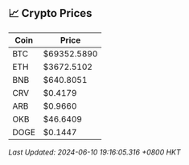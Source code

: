 ## 📈 Crypto Prices

| Coin | Price |
| ---- | ----- |
| BTC | $69352.5890 |
| ETH | $3672.5102 |
| BNB | $640.8051 |
| CRV | $0.4179 |
| ARB | $0.9660 |
| OKB | $46.6409 |
| DOGE | $0.1447 |

_Last Updated: 2024-06-10 19:16:05.316 +0800 HKT_